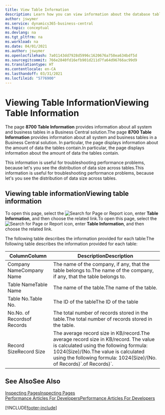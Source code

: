 ```yaml
---
title: View Table Information
description: Learn how you can view information about the database tables right from the client interface in Business Central.
author: jswymer
ms.service: dynamics365-business-central
ms.topic: conceptual
ms.devlang: na
ms.tgt_pltfrm: na
ms.workload: na
ms.date: 04/01/2021
ms.author: jswymer
ms.openlocfilehash: 7a01143dd7928d5996c1620676a758ea634bdf5d
ms.sourcegitcommit: 766e2840fd16efb901d211d7fa64d96766ac99d9
ms.translationtype: HT
ms.contentlocale: en-CA
ms.lasthandoff: 03/31/2021
ms.locfileid: "5776900"
---
```

# <a name="viewing-table-information"></a><span data-ttu-id="0ebbf-103">Viewing Table Information</span><span class="sxs-lookup"><span data-stu-id="0ebbf-103">Viewing Table Information</span></span>

<span data-ttu-id="0ebbf-104">The page **8700 Table Information** provides information about all system and business tables in a Business Central solution.</span><span class="sxs-lookup"><span data-stu-id="0ebbf-104">The page **8700 Table Information** provides information about all system and business tables in a Business Central solution.</span></span> <span data-ttu-id="0ebbf-105">In particular, the page displays information about the amount of data the tables contain.</span><span class="sxs-lookup"><span data-stu-id="0ebbf-105">In particular, the page displays information about the amount of data the tables contain.</span></span>

<span data-ttu-id="0ebbf-106">This information is useful for troubleshooting performance problems, because let's you see the distribution of data size across tables.</span><span class="sxs-lookup"><span data-stu-id="0ebbf-106">This information is useful for troubleshooting performance problems, because let's you see the distribution of data size across tables.</span></span>

## <a name="viewing-table-information"></a><span data-ttu-id="0ebbf-107">Viewing table information</span><span class="sxs-lookup"><span data-stu-id="0ebbf-107">Viewing table information</span></span>

<span data-ttu-id="0ebbf-108">To open this page, select the ![Search for Page or Report](media/ui-search/search_small.png "Search for Page or Report icon") icon, enter **Table Information**, and then choose the related link.</span><span class="sxs-lookup"><span data-stu-id="0ebbf-108">To open this page, select the ![Search for Page or Report](media/ui-search/search_small.png "Search for Page or Report icon") icon, enter **Table Information**, and then choose the related link.</span></span>

<span data-ttu-id="0ebbf-109">The following table describes the information provided for each table:</span><span class="sxs-lookup"><span data-stu-id="0ebbf-109">The following table describes the information provided for each table:</span></span>

|<span data-ttu-id="0ebbf-110">Column</span><span class="sxs-lookup"><span data-stu-id="0ebbf-110">Column</span></span>|<span data-ttu-id="0ebbf-111">Description</span><span class="sxs-lookup"><span data-stu-id="0ebbf-111">Description</span></span>|
|------|-----------|
|<span data-ttu-id="0ebbf-112">Company Name</span><span class="sxs-lookup"><span data-stu-id="0ebbf-112">Company Name</span></span>|<span data-ttu-id="0ebbf-113">The name of the company, if any, that the table belongs to.</span><span class="sxs-lookup"><span data-stu-id="0ebbf-113">The name of the company, if any, that the table belongs to.</span></span>|
|<span data-ttu-id="0ebbf-114">Table Name</span><span class="sxs-lookup"><span data-stu-id="0ebbf-114">Table Name</span></span>|<span data-ttu-id="0ebbf-115">The name of the table.</span><span class="sxs-lookup"><span data-stu-id="0ebbf-115">The name of the table.</span></span>|
|<span data-ttu-id="0ebbf-116">Table No.</span><span class="sxs-lookup"><span data-stu-id="0ebbf-116">Table No.</span></span>|<span data-ttu-id="0ebbf-117">The ID of the table</span><span class="sxs-lookup"><span data-stu-id="0ebbf-117">The ID of the table</span></span>|
|<span data-ttu-id="0ebbf-118">No.</span><span class="sxs-lookup"><span data-stu-id="0ebbf-118">No.</span></span> <span data-ttu-id="0ebbf-119">of Records</span><span class="sxs-lookup"><span data-stu-id="0ebbf-119">of Records</span></span>|<span data-ttu-id="0ebbf-120">The total number of records stored in the table.</span><span class="sxs-lookup"><span data-stu-id="0ebbf-120">The total number of records stored in the table.</span></span>|
|<span data-ttu-id="0ebbf-121">Record Size</span><span class="sxs-lookup"><span data-stu-id="0ebbf-121">Record Size</span></span>|<span data-ttu-id="0ebbf-122">The average record size in KB/record.</span><span class="sxs-lookup"><span data-stu-id="0ebbf-122">The average record size in KB/record.</span></span> <span data-ttu-id="0ebbf-123">The value is calculated using the following formula: 1024(Size)/(No.</span><span class="sxs-lookup"><span data-stu-id="0ebbf-123">The value is calculated using the following formula: 1024(Size)/(No.</span></span> <span data-ttu-id="0ebbf-124">of Records)\`.</span><span class="sxs-lookup"><span data-stu-id="0ebbf-124">of Records)\`.</span></span> |

## <a name="see-also"></a><span data-ttu-id="0ebbf-125">See Also</span><span class="sxs-lookup"><span data-stu-id="0ebbf-125">See Also</span></span>

[<span data-ttu-id="0ebbf-126">Inspecting Pages</span><span class="sxs-lookup"><span data-stu-id="0ebbf-126">Inspecting Pages</span></span>](across-inspect-page.md)  
[<span data-ttu-id="0ebbf-127">Performance Articles For Developers</span><span class="sxs-lookup"><span data-stu-id="0ebbf-127">Performance Articles For Developers</span></span>](/dynamics365/business-central/dev-itpro/performance/performance-developer)  


[!INCLUDE[footer-include](includes/footer-banner.md)]